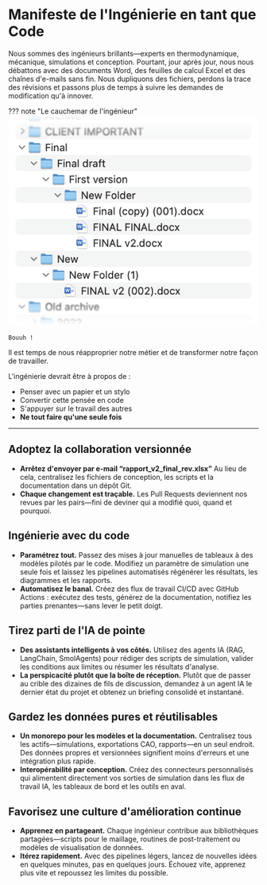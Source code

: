# Manifeste de l'Ingénierie en tant que Code

Nous sommes des ingénieurs brillants—experts en thermodynamique, mécanique, simulations et conception. Pourtant, jour après jour, nous nous débattons avec des documents Word, des feuilles de calcul Excel et des chaînes d'e-mails sans fin. Nous dupliquons des fichiers, perdons la trace des révisions et passons plus de temps à suivre les demandes de modification qu'à innover.

??? note "Le cauchemar de l'ingénieur"
    ![Mauvais dossier](./bad_folder.png)

    Bouuh !

Il est temps de nous réapproprier notre métier et de transformer notre façon de travailler.

L'ingénierie devrait être à propos de :
- Penser avec un papier et un stylo
- Convertir cette pensée en code
- S'appuyer sur le travail des autres
- **Ne tout faire qu'une seule fois**

---

## Adoptez la collaboration versionnée

* **Arrêtez d'envoyer par e-mail “rapport_v2_final_rev.xlsx”**
  Au lieu de cela, centralisez les fichiers de conception, les scripts et la documentation dans un dépôt Git.
* **Chaque changement est traçable.**
  Les Pull Requests deviennent nos revues par les pairs—fini de deviner qui a modifié quoi, quand et pourquoi.

## Ingénierie avec du code

* **Paramétrez tout.**
  Passez des mises à jour manuelles de tableaux à des modèles pilotés par le code. Modifiez un paramètre de simulation une seule fois et laissez les pipelines automatisés régénérer les résultats, les diagrammes et les rapports.
* **Automatisez le banal.**
  Créez des flux de travail CI/CD avec GitHub Actions : exécutez des tests, générez de la documentation, notifiez les parties prenantes—sans lever le petit doigt.

## Tirez parti de l'IA de pointe

* **Des assistants intelligents à vos côtés.**
  Utilisez des agents IA (RAG, LangChain, SmolAgents) pour rédiger des scripts de simulation, valider les conditions aux limites ou résumer les résultats d'analyse.
* **La perspicacité plutôt que la boîte de réception.**
  Plutôt que de passer au crible des dizaines de fils de discussion, demandez à un agent IA le dernier état du projet et obtenez un briefing consolidé et instantané.

## Gardez les données pures et réutilisables

* **Un monorepo pour les modèles et la documentation.**
  Centralisez tous les actifs—simulations, exportations CAO, rapports—en un seul endroit. Des données propres et versionnées signifient moins d'erreurs et une intégration plus rapide.
* **Interopérabilité par conception.**
  Créez des connecteurs personnalisés qui alimentent directement vos sorties de simulation dans les flux de travail IA, les tableaux de bord et les outils en aval.

## Favorisez une culture d'amélioration continue

* **Apprenez en partageant.**
  Chaque ingénieur contribue aux bibliothèques partagées—scripts pour le maillage, routines de post-traitement ou modèles de visualisation de données.
* **Itérez rapidement.**
  Avec des pipelines légers, lancez de nouvelles idées en quelques minutes, pas en quelques jours. Échouez vite, apprenez plus vite et repoussez les limites du possible.